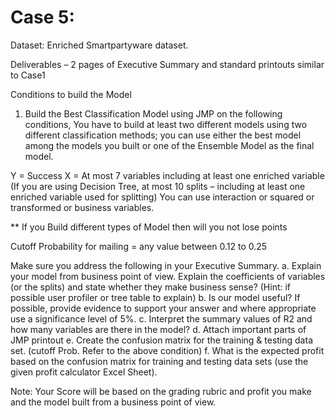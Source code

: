 # Case 5:					

Dataset: Enriched Smartpartyware dataset.

Deliverables – 2 pages of Executive Summary and standard printouts similar to Case1

Conditions to build the Model

1.	Build the Best Classification Model using JMP on the following conditions,
You have to build at least two different models using two different classification methods; you can use either the best model among the models you built or one of the Ensemble Model as the final model.

Y = Success
X = At most 7 variables including at least one enriched variable
(If you are using Decision Tree, at most 10 splits – including at least one enriched variable used for splitting)
You can use interaction or squared or transformed or business variables.

** If you Build different 
types of Model then will you
not lose points	 

Cutoff Probability for mailing = any value between 0.12 to 0.25

Make sure you address the following in your Executive Summary.
a.	Explain your model from business point of view.
Explain the coefficients of variables (or the splits) and state whether they make business sense? (Hint: if possible user profiler or tree table to explain)
b.	Is our model useful? If possible, provide evidence to support your answer and where appropriate use a significance level of 5%.
c.	Interpret the summary values of R2 and how many variables are there in the model?
d.	Attach important parts of JMP printout
e.	Create the confusion matrix for the training & testing data set. (cutoff Prob. Refer to the above condition)
f.	What is the expected profit based on the confusion matrix for training and testing data sets (use the given profit calculator Excel Sheet).

Note: Your Score will be based on the grading rubric and profit you make and the model built from a business point of view.
